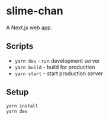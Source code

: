 # slime-chan

A Next.js web app.

## Scripts

- `yarn dev` - run development server
- `yarn build` - build for production
- `yarn start` - start production server

## Setup

```bash
yarn install
yarn dev
```
